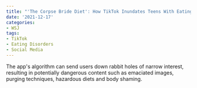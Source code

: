```yaml
---
title: "'The Corpse Bride Diet': How TikTok Inundates Teens With Eating-Disorder Videos"
date: '2021-12-17'
categories:
- WSJ
tags:
- TikTok
- Eating Disorders
- Social Media
---
```

The app's algorithm can send users down rabbit holes of narrow interest, resulting in potentially dangerous content such as emaciated images, purging techniques, hazardous diets and body shaming.